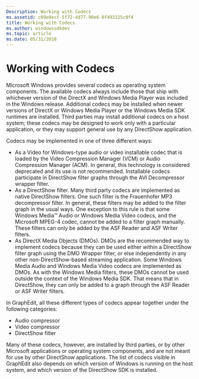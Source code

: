 ```yaml
---
Description: Working with Codecs
ms.assetid: c69e0ecf-5f72-4d77-90e6-0f493325c0f4
title: Working with Codecs
ms.author: windowssdkdev
ms.topic: article
ms.date: 05/31/2018
---
```


# Working with Codecs

Microsoft Windows provides several codecs as operating system components. The available codecs always include those that ship with whichever version of the DirectX and Windows Media Player was included in the Windows release. Additional codecs may be installed when newer versions of DirectX or Windows Media Player or the Windows Media SDK runtimes are installed. Third parties may install additional codecs on a host system; these codecs may be designed to work only with a particular application, or they may support general use by any DirectShow application.

Codecs may be implemented in one of three different ways:

-   As a Video for Windows-type audio or video installable codec that is loaded by the Video Compression Manager (VCM) or Audio Compression Manager (ACM). In general, this technology is considered deprecated and its use is not recommended. Installable codecs participate in DirectShow filter graphs through the AVI Decompressor wrapper filter.
-   As a DirectShow filter. Many third party codecs are implemented as native DirectShow filters. One such filter is the Frauenhofer MP3 decompressor filter. In general, these filters may be added to the filter graph in the usual ways. One exception to this rule is that some Windows Media™ Audio or Windows Media Video codecs, and the Microsoft MPEG-4 codec, cannot be added to a filter graph manually. These filters can only be added by the ASF Reader and ASF Writer filters.
-   As DirectX Media Objects (DMOs). DMOs are the recommended way to implement codecs because they can be used either within a DirectShow filter graph using the DMO Wrapper filter, or else independently in any other non-DirectShow-based streaming application. Some Windows Media Audio and Windows Media Video codecs are implemented as DMOs. As with the Windows Media filters, these DMOs cannot be used outside the context of the Windows Media SDK. That means that in DirectShow, they can only be added to a graph through the ASF Reader or ASF Writer filters.

In GraphEdit, all these different types of codecs appear together under the following categories:

-   Audio compressor
-   Video compressor
-   DirectShow filter

Many of these codecs, however, are installed by third parties, or by other Microsoft applications or operating system components, and are not meant for use by other DirectShow applications. The list of codecs visible in GraphEdit also depends on which version of Windows is running on the host system, and which version of the DirectShow SDK is installed.

 

 



